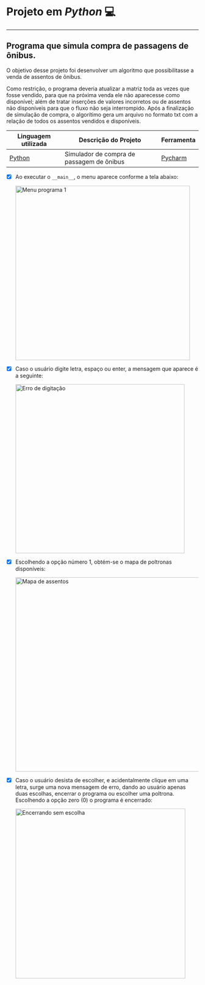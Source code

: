 # Projeto em __*Python*__ 💻
---
## Programa que simula compra de passagens de ônibus. 

O objetivo desse projeto foi desenvolver um algoritmo que possibilitasse a venda de assentos de ônibus. 

Como restrição, o programa deveria atualizar a matriz toda as vezes que fosse vendido, para que na próxima venda ele não aparecesse como disponível;
além de tratar inserções de valores incorretos ou de assentos não disponíveis para que o fluxo não seja interrompido. Após a finalização de simulação de compra, 
o algorítimo gera um arquivo no formato txt com a relação de todos os assentos vendidos e disponíveis.

Linguagem utilizada | Descrição do Projeto | Ferramenta 
---|---|---
<a href="https://www.python.org/">Python</a> | Simulador de compra de passagem de ônibus | <a href="https://www.jetbrains.com/pt-br/pycharm/">Pycharm</a>

- [x] Ao executar o `__main__`, o menu aparece conforme a tela abaixo:


     <img width="457" alt="Menu programa 1" src="https://user-images.githubusercontent.com/98350733/213193505-be2aa3e1-5282-4930-9ee1-0c7f1cfac517.png">
     

 - [x] Caso o usuário digite letra, espaço ou enter, a mensagem que aparece é a seguinte:
 
 
     <img width="443" alt="Erro de digitação" src="https://user-images.githubusercontent.com/98350733/213786308-a63ed058-fd8d-4e28-857a-985c92f97586.png">


- [x] Escolhendo a opção número 1, obtém-se o mapa de poltronas disponíveis:


     <img width="509" alt="Mapa de assentos" src="https://user-images.githubusercontent.com/98350733/213787233-85a3e105-dc2f-4b5c-a954-094737cd7d31.png">


- [x] Caso o usuário desista de escolher, e acidentalmente clique em uma letra, surge uma nova mensagem de erro, dando ao usuário apenas duas escolhas, encerrar o programa ou escolher uma poltrona. Escolhendo a opção zero (0) o programa é encerrado:


     <img width="445" alt="Encerrando sem escolha" src="https://user-images.githubusercontent.com/98350733/213788815-74b65a42-7d9c-4ab0-8eb6-8b3846051461.png">





